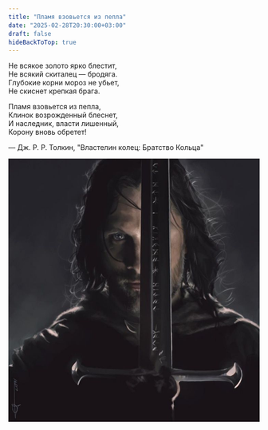 ```yaml
---
title: "Пламя взовьется из пепла"
date: "2025-02-28T20:30:00+03:00"
draft: false
hideBackToTop: true
---
```


Не всякое золото ярко блестит,  
Не всякий скиталец — бродяга.  
Глубокие корни мороз не убьет,  
Не скиснет крепкая брага.  
  
Пламя взовьется из пепла,  
Клинок возрожденный блеснет,  
И наследник, власти лишенный,  
Корону вновь обретет!  
  
— Дж. Р. Р. Толкин, "Властелин колец: Братство Кольца"  

![Арагорн](aragorn.jpg)
